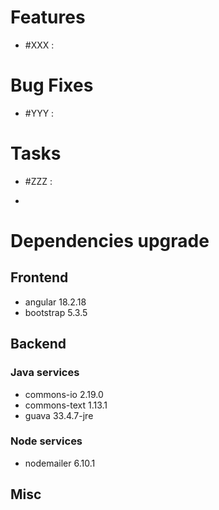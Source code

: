 
# Features

- #XXX  : 


# Bug Fixes

- #YYY :


# Tasks

- #ZZZ :

- 
# Dependencies upgrade

## Frontend
- angular 18.2.18
- bootstrap 5.3.5
  
## Backend 

### Java services 

- commons-io 2.19.0
- commons-text 1.13.1
- guava 33.4.7-jre

### Node services

- nodemailer 6.10.1


## Misc 








